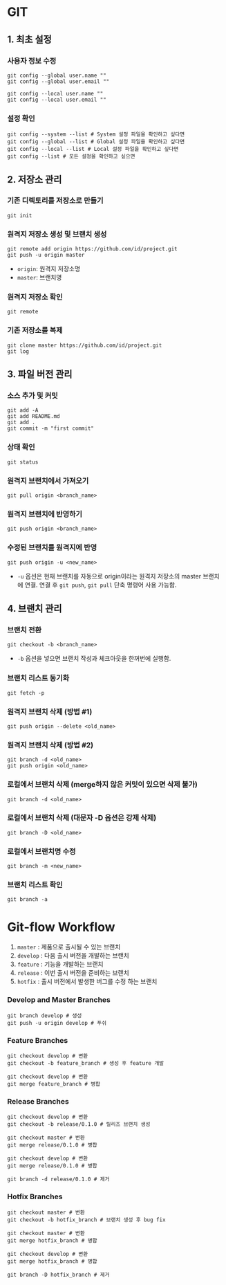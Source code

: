 GIT
=====

## 1. 최초 설정

### 사용자 정보 수정
```
git config --global user.name ""
git config --global user.email ""

git config --local user.name ""
git config --local user.email ""
```

### 설정 확인
```
git config --system --list # System 설정 파일을 확인하고 싶다면
git config --global --list # Global 설정 파일을 확인하고 싶다면
git config --local --list # Local 설정 파일을 확인하고 싶다면
git config --list # 모든 설정을 확인하고 싶으면
```

## 2. 저장소 관리

### 기존 디렉토리를 저장소로 만들기
```
git init
```

### 원격지 저장소 생성 및 브랜치 생성
```
git remote add origin https://github.com/id/project.git
git push -u origin master
```
- `origin`: 원격지 저장소명
- `master`: 브랜치명

### 원격지 저장소 확인
```
git remote
```

### 기존 저장소를 복제
```
git clone master https://github.com/id/project.git
git log
```

## 3. 파일 버전 관리

### 소스 추가 및 커밋
```
git add -A 
git add README.md
git add .
git commit -m "first commit"
```

### 상태 확인
```
git status
```

### 원격지 브랜치에서 가져오기
```
git pull origin <branch_name>
```

### 원격지 브랜치에 반영하기
```
git push origin <branch_name>
```

### 수정된 브랜치를 원격지에 반영
```
git push origin -u <new_name>
```
- `-u` 옵션은 현재 브랜치를 자동으로 origin이라는 원격지 저장소의 master 브랜치에 연결. 연결 후 `git push`, `git pull` 단축 명령어 사용 가능함.

## 4. 브랜치 관리

### 브랜치 전환
```
git checkout -b <branch_name>
```
- `-b` 옵션을 넣으면 브랜치 작성과 체크아웃을 한꺼번에 실행함.

### 브랜치 리스트 동기화
```
git fetch -p
```
### 원격지 브랜치 삭제 (방법 #1)
```
git push origin --delete <old_name>
```

### 원격지 브랜치 삭제 (방법 #2)
```
git branch -d <old_name>
git push origin <old_name>
```

### 로컬에서 브랜치 삭제 (merge하지 않은 커밋이 있으면 삭제 불가)
```
git branch -d <old_name>
```

### 로컬에서 브랜치 삭제 (대문자 -D 옵션은 강제 삭제)
```
git branch -D <old_name>
```

### 로컬에서 브랜치명 수정
```
git branch -m <new_name>
```

### 브랜치 리스트 확인
```
git branch -a
```


Git-flow Workflow
=====

1. `master` : 제품으로 출시될 수 있는 브랜치
1. `develop` : 다음 출시 버전을 개발하는 브랜치
1. `feature` : 기능을 개발하는 브랜치
1. `release` : 이번 출시 버전을 준비하는 브랜치
1. `hotfix` : 출시 버전에서 발생한 버그를 수정 하는 브랜치

### Develop and Master Branches
```
git branch develop # 생성
git push -u origin develop # 푸쉬
```

### Feature Branches
```
git checkout develop # 변환
git checkout -b feature_branch # 생성 후 feature 개발

git checkout develop # 변환
git merge feature_branch # 병합
```

### Release Branches
```
git checkout develop # 변환
git checkout -b release/0.1.0 # 릴리즈 브랜치 생성

git checkout master # 변환
git merge release/0.1.0 # 병합

git checkout develop # 변환
git merge release/0.1.0 # 병합

git branch -d release/0.1.0 # 제거
```

### Hotfix Branches
```
git checkout master # 변환
git checkout -b hotfix_branch # 브랜치 생성 후 bug fix

git checkout master # 변환
git merge hotfix_branch # 병합

git checkout develop # 변환
git merge hotfix_branch # 병합

git branch -D hotfix_branch # 제거
```
